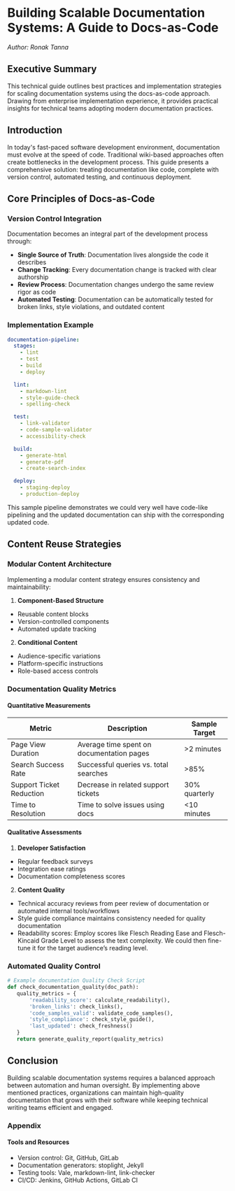 # Building Scalable Documentation Systems: A Guide to Docs-as-Code
*Author: Ronak Tanna*  

## Executive Summary
This technical guide outlines best practices and implementation strategies for scaling documentation systems using the docs-as-code approach. Drawing from enterprise implementation experience, it provides practical insights for technical teams adopting modern documentation practices.

## Introduction
In today's fast-paced software development environment, documentation must evolve at the speed of code. Traditional wiki-based approaches often create bottlenecks in the development process. This guide presents a comprehensive solution: treating documentation like code, complete with version control, automated testing, and continuous deployment.

## Core Principles of Docs-as-Code

### Version Control Integration
Documentation becomes an integral part of the development process through:

- **Single Source of Truth**: Documentation lives alongside the code it describes
- **Change Tracking**: Every documentation change is tracked with clear authorship
- **Review Process**: Documentation changes undergo the same review rigor as code
- **Automated Testing**: Documentation can be automatically tested for broken links, style violations, and outdated content

### Implementation Example
```yaml
documentation-pipeline:
  stages:
    - lint
    - test
    - build
    - deploy

  lint:
    - markdown-lint
    - style-guide-check
    - spelling-check

  test:
    - link-validator
    - code-sample-validator
    - accessibility-check

  build:
    - generate-html
    - generate-pdf
    - create-search-index

  deploy:
    - staging-deploy
    - production-deploy
```

This sample pipeline demonstrates we could very well have code-like pipelining and the updated documentation can ship with the corresponding updated code.

## Content Reuse Strategies

### Modular Content Architecture
Implementing a modular content strategy ensures consistency and maintainability:

1. **Component-Based Structure**
  - Reusable content blocks
  - Version-controlled components
  - Automated update tracking

2. **Conditional Content**
  - Audience-specific variations
  - Platform-specific instructions
  - Role-based access controls

### Documentation Quality Metrics

#### Quantitative Measurements
| Metric | Description | Sample Target |
|--------|-------------|--------|
| Page View Duration | Average time spent on documentation pages | >2 minutes |
| Search Success Rate | Successful queries vs. total searches | >85% |
| Support Ticket Reduction | Decrease in related support tickets | 30% quarterly |
| Time to Resolution | Time to solve issues using docs | <10 minutes |

#### Qualitative Assessments
1. **Developer Satisfaction**
  - Regular feedback surveys
  - Integration ease ratings
  - Documentation completeness scores

2. **Content Quality**
  - Technical accuracy reviews from peer review of documentation or automated internal tools/workflows
  - Style guide compliance maintains consistency needed for quality documentation
  - Readability scores: Employ scores like Flesch Reading Ease and Flesch-Kincaid Grade Level to assess the text complexity. We could then fine-tune it for the target audience’s reading level.

### Automated Quality Control

```python
# Example documentation Quality Check Script
def check_documentation_quality(doc_path):
   quality_metrics = {
       'readability_score': calculate_readability(),
       'broken_links': check_links(),
       'code_samples_valid': validate_code_samples(),
       'style_compliance': check_style_guide(),
       'last_updated': check_freshness()
   }
   return generate_quality_report(quality_metrics)
```

## Conclusion
Building scalable documentation systems requires a balanced approach between automation and human oversight. By implementing above mentioned practices, organizations can maintain high-quality documentation that grows with their software while keeping technical writing teams efficient and engaged.

### Appendix
#### Tools and Resources
* Version control: Git, GitHub, GitLab
* Documentation generators: stoplight, Jekyll
* Testing tools: Vale, markdown-lint, link-checker
* CI/CD: Jenkins, GitHub Actions, GitLab CI